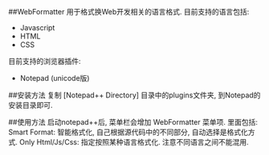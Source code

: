 ##WebFormatter 用于格式换Web开发相关的语言格式.
目前支持的语言包括:
* Javascript
* HTML
* CSS

目前支持的浏览器插件:
* Notepad (unicode版)

##安装方法
复制 [Notepad++ Directory] 目录中的plugins文件夹, 到Notepad的安装目录即可.

##使用方法
启动notepad++后, 菜单栏会增加 WebFormatter 菜单项. 里面包括:
Smart Format: 智能格式化, 自己根据源代码中的不同部分, 自动选择是格式化方式.
Only Html/Js/Css: 指定按照某种语言格式化. 注意不同语言之间不能混用.
